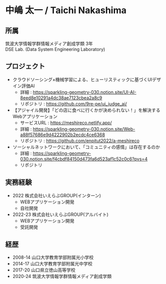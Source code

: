 # 中嶋 太一 / Taichi Nakashima

## 所属
筑波大学情報学群情報メディア創成学類 3年  
DSE Lab. (Data System Engineering Laboratory)

## プロジェクト
- クラウドソーシング×機械学習による、ヒューリスティックに基づくUIデザイン評価AI
  - 詳細 : https://sparkling-geometry-030.notion.site/UI-AI-8eed8e10291a4dc38ae7123cbea2a8c9
  - リポジトリ : https://github.com/9re-pe/ui_judge_ai/
- 【アジャイル開発】「どの店に食べに行くかが決められない！」を解決するWebアプリケーション
  - サービスURL : https://meshireco.netlify.app/
  - 詳細 : https://sparkling-geometry-030.notion.site/Web-a88f57686e9d4222902b2ecdc4ce6368
  - リポジトリ : https://github.com/enpitut2022/a-meshireco
- ソーシャルネットワークにおいて、「コミュニティの感情」は存在するのか
  - 詳細 : https://sparkling-geometry-030.notion.site/f4cbdf84150d473fa6d523af1c52c0c6?pvs=4
  - リポジトリ

## 実務経験
- 2022    株式会社いえらぶGROUP(インターン)
  - WEBアプリケーション開発
  - 自社開発
- 2022-23 株式会社いえらぶGROUP(アルバイト)
  - WEBアプリケーション開発
  - 受託開発

## 経歴
- 2008-14 山口大学教育学部附属光小学校
- 2014-17 山口大学教育学部附属光中学校
- 2017-20 山口県立徳山高等学校
- 2020-24 筑波大学情報学群情報メディア創成学類
